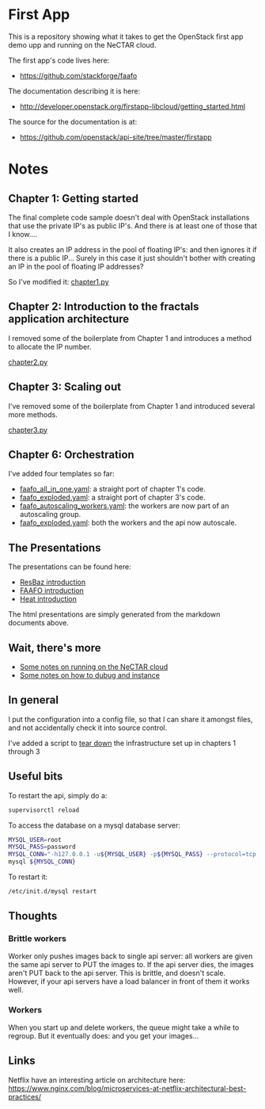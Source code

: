 # First App

This is a repository showing what it takes to get the OpenStack first app demo upp and running on the NeCTAR
cloud.

The first app's code lives here:

* https://github.com/stackforge/faafo

The documentation describing it is here:

* http://developer.openstack.org/firstapp-libcloud/getting_started.html

The source for the documentation is at:

* https://github.com/openstack/api-site/tree/master/firstapp

# Notes

## Chapter 1: Getting started

The final complete code sample doesn't deal with OpenStack installations that use the private IP's as public IP's. 
And there is at least one of those that I know....

It also creates an IP address in the pool of floating IP's: and then ignores it if there is a public IP... Surely in
this case it just shouldn't bother with creating an IP in the pool of floating IP addresses?

So I've modified it: [chapter1.py](src/chapter1.py)

## Chapter 2: Introduction to the fractals application architecture

I removed some of the boilerplate from Chapter 1 and introduces a method to allocate the IP number.

[chapter2.py](src/chapter2.py)

## Chapter 3: Scaling out

I've removed some of the boilerplate from Chapter 1 and introduced several more methods.

[chapter3.py](src/chapter3.py)

## Chapter 6: Orchestration

I've added four templates so far: 

* [faafo_all_in_one.yaml](heat/faafo_all_in_one.yaml): a straight port of chapter 1's code.
* [faafo_exploded.yaml](heat/faafo_exploded.yaml): a straight port of chapter 3's code.
* [faafo_autoscaling_workers.yaml](heat/faafo_autoscaling_workers.yaml): the workers are now part of an autoscaling group.
* [faafo_exploded.yaml](heat/faafo_exploded.yaml): both the workers and the api now autoscale.

## The Presentations

The presentations can be found here:

* [ResBaz introduction](doc/presentation/Presentation_RezBaz.md)
* [FAAFO introduction](doc/presentation/Presentation_Code.md)
* [Heat introduction](doc/presentation/Presentation_Heat.md)

The html presentations are simply generated from the markdown documents above.

## Wait, there's more

* [Some notes on running on the NeCTAR cloud](doc/presentation/docs/HowToDebugAFailedInstance.pdf)
* [Some notes on how to dubug and instance](doc/presentation/docs/NotesOnTheNectarCloud.pdf)

## In general

I put the configuration into a config file, so that I can share it amongst files, and not accidentally 
check it into source control.

I've added a script to [tear down](src/teardown.py) the infrastructure set up in chapters 1 through 3 

## Useful bits

To restart the api, simply do a:

```bash
supervisorctl reload
```

To access the database on a mysql database server:

```bash
MYSQL_USER=root
MYSQL_PASS=password
MYSQL_CONN="-h127.0.0.1 -u${MYSQL_USER} -p${MYSQL_PASS} --protocol=tcp -P3306"
mysql ${MYSQL_CONN}
```

To restart it:

```bash
/etc/init.d/mysql restart
```

## Thoughts

### Brittle workers

Worker only pushes images back to single api server: all workers are given the same api server to PUT the images to.
If the api server dies, the images aren't PUT back to the api server. This is brittle, and doesn't scale. However,
if your api servers have a load balancer in front of them it works well.

### Workers

When you start up and delete workers, the queue might take a while to regroup. But it eventually does: and you get
your images...

## Links

Netflix have an interesting article on architecture here:
https://www.nginx.com/blog/microservices-at-netflix-architectural-best-practices/
